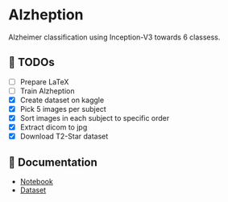 # Alzheption

Alzheimer classification using Inception-V3 towards 6 classess.

## 🎯 TODOs

- [ ] Prepare LaTeX
- [ ] Train Alzheption
- [x] Create dataset on kaggle
- [x] Pick 5 images per subject
- [x] Sort images in each subject to specific order
- [x] Extract dicom to jpg
- [x] Download T2-Star dataset

## 📖 Documentation

- [Notebook](https://www.kaggle.com/code/hudafn/alzheption)
- [Dataset](https://www.kaggle.com/datasets/hudafn/alzheption-dataset)
